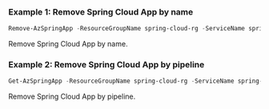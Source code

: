 ### Example 1: Remove Spring Cloud App by name
```powershell
Remove-AzSpringApp -ResourceGroupName spring-cloud-rg -ServiceName spring-cloud-service -AppName gateway 
```

Remove Spring Cloud App by name.

### Example 2: Remove Spring Cloud App by pipeline
```powershell
Get-AzSpringApp -ResourceGroupName spring-cloud-rg -ServiceName spring-cloud-service -AppName gateway | Remove-AzSpringApp
```

Remove Spring Cloud App by pipeline.